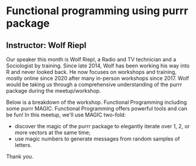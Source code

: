 # Functional programming using purrr package
## Instructor: Wolf Riepl

Our speaker this month is Wolf Riepl, a Radio and TV technician and a Sociologist by training. Since late 2014, Wolf has been working his way into R and never looked back. He now focuses on workshops and training, mostly online since 2020 after many in-person workshops since 2017.
Wolf would be taking us through a comprehensive understanding of the purrr package during the meetup/workshop.

Below is a breakdown of the workshop.
Functional Programming including some purrr MAGIC.
Functional Programming offers powerful tools and can be fun! In this meetup, we'll use MAGIC two-fold: 
- discover the magic of the purrr package to elegantly iterate over 1, 2, or more vectors at the same time; 
- use magic numbers to generate messages from random samples of letters.

Thank you.
